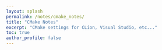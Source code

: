 ```yaml
---
layout: splash
permalink: /notes/cmake_notes/
title: "CMake Notes"
excerpt: "CMake settings for CLion, Visual Studio, etc..."
toc: true
author_profile: false
---
```

